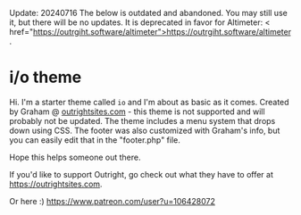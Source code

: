 Update: 20240716
The below is outdated and abandoned. You may still use it, but there will be no updates. It is deprecated in favor for Altimeter: < href="https://outrgiht.software/altimeter">https://outrgiht.software/altimeter</a>.


i/o theme
===
Hi. I'm a starter theme called `io` and I'm about as basic as it comes. Created by Graham @ <a href="https://outrightsites.com">outrightsites.com</a> - this theme is not supported and will probably not be updated. The theme includes a menu system that drops down using CSS. The footer was also customized with Graham's info, but you can easily edit that in the "footer.php" file. 

Hope this helps someone out there. 

If you'd like to support Outright, go check out what they have to offer at <a href="https://outrightsites.com">https://outrightsites.com</a>.

Or here :)
<a href="https://www.patreon.com/user?u=106428072">https://www.patreon.com/user?u=106428072</a>
